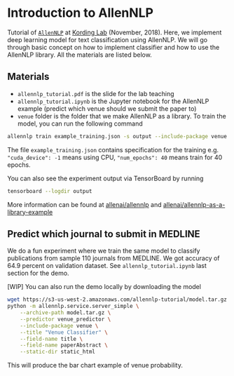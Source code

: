 # Introduction to AllenNLP 

Tutorial of [`AllenNLP`](https://allennlp.org/) at [Kording Lab](http://kordinglab.com) (November, 2018). 
Here, we implement deep learning model for text classification using AllenNLP. 
We will go through basic concept on how to implement 
classifier and how to use the AllenNLP library. All the materials are listed below.


## Materials

- `allennlp_tutorial.pdf` is the slide for the lab teaching
- `allennlp_tutorial.ipynb` is the Jupyter notebook for the AllenNLP example (predict which venue should we submit the paper to)
- `venue` folder is the folder that we make AllenNLP as a library. To train the model, you can run the following command


```bash
allennlp train example_training.json -s output --include-package venue
```

The file `example_training.json` contains specification for the training e.g. 
`"cuda_device": -1` means using CPU, `"num_epochs": 40` means train for 40 epochs. 

You can also see the experiment output via TensorBoard by running

```bash
tensorboard --logdir output
```

More information can be found at [allenai/allennlp](https://github.com/allenai/allennlp) 
and [allenai/allennlp-as-a-library-example](https://github.com/allenai/allennlp-as-a-library-example)


## Predict which journal to submit in MEDLINE

We do a fun experiment where we train the same model to classify 
publications from sample 110 journals from MEDLINE. We got accuracy of 64.9 percent on validation dataset. See `allennlp_tutorial.ipynb` last section for the demo.

[WIP] You can also run the demo locally by downloading the model

```bash
wget https://s3-us-west-2.amazonaws.com/allennlp-tutorial/model.tar.gz
python -m allennlp.service.server_simple \
    --archive-path model.tar.gz \
    --predictor venue_predictor \
    --include-package venue \
    --title "Venue Classifier" \
    --field-name title \
    --field-name paperAbstract \
    --static-dir static_html
```

This will produce the bar chart example of venue probability.